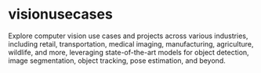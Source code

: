 # visionusecases
Explore computer vision use cases and projects across various industries, including retail, transportation, medical imaging, manufacturing, agriculture, wildlife, and more, leveraging state-of-the-art models for object detection, image segmentation, object tracking, pose estimation, and beyond.
